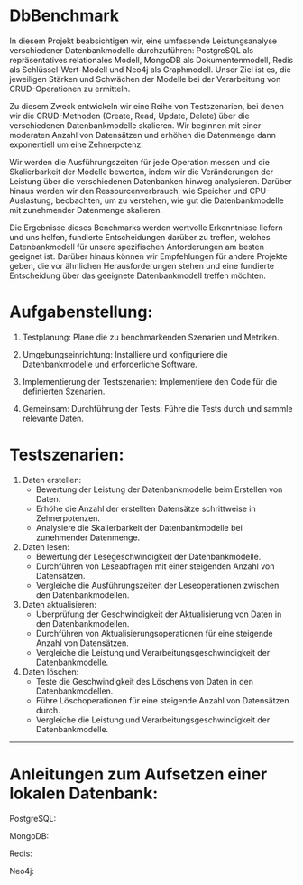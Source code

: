 # DbBenchmark
In diesem Projekt beabsichtigen wir, eine umfassende Leistungsanalyse verschiedener Datenbankmodelle durchzuführen: PostgreSQL als repräsentatives relationales Modell, MongoDB als Dokumentenmodell, Redis als Schlüssel-Wert-Modell und Neo4j als Graphmodell. Unser Ziel ist es, die jeweiligen Stärken und Schwächen der Modelle bei der Verarbeitung von CRUD-Operationen zu ermitteln.

Zu diesem Zweck entwickeln wir eine Reihe von Testszenarien, bei denen wir die CRUD-Methoden (Create, Read, Update, Delete) über die verschiedenen Datenbankmodelle skalieren. Wir beginnen mit einer moderaten Anzahl von Datensätzen und erhöhen die Datenmenge dann exponentiell um eine Zehnerpotenz.

Wir werden die Ausführungszeiten für jede Operation messen und die Skalierbarkeit der Modelle bewerten, indem wir die Veränderungen der Leistung über die verschiedenen Datenbanken hinweg analysieren. Darüber hinaus werden wir den Ressourcenverbrauch, wie Speicher und CPU-Auslastung, beobachten, um zu verstehen, wie gut die Datenbankmodelle mit zunehmender Datenmenge skalieren.

Die Ergebnisse dieses Benchmarks werden wertvolle Erkenntnisse liefern und uns helfen, fundierte Entscheidungen darüber zu treffen, welches Datenbankmodell für unsere spezifischen Anforderungen am besten geeignet ist. Darüber hinaus können wir Empfehlungen für andere Projekte geben, die vor ähnlichen Herausforderungen stehen und eine fundierte Entscheidung über das geeignete Datenbankmodell treffen möchten.


# Aufgabenstellung: 
1. Testplanung: Plane die zu benchmarkenden Szenarien und Metriken.
2. Umgebungseinrichtung: Installiere und konfiguriere die Datenbankmodelle und erforderliche Software.
3. Implementierung der Testszenarien: Implementiere den Code für die definierten Szenarien.

4. Gemeinsam: Durchführung der Tests: Führe die Tests durch und sammle relevante Daten.


# Testszenarien: 
1. Daten erstellen:
    - Bewertung der Leistung der Datenbankmodelle beim Erstellen von Daten.
    - Erhöhe die Anzahl der erstellten Datensätze schrittweise in Zehnerpotenzen.
    - Analysiere die Skalierbarkeit der Datenbankmodelle bei zunehmender Datenmenge.
2. Daten lesen:
    - Bewertung der Lesegeschwindigkeit der Datenbankmodelle.
    - Durchführen von Leseabfragen mit einer steigenden Anzahl von Datensätzen.
    - Vergleiche die Ausführungszeiten der Leseoperationen zwischen den Datenbankmodellen.
3. Daten aktualisieren:
    - Überprüfung der Geschwindigkeit der Aktualisierung von Daten in den Datenbankmodellen.
    - Durchführen von Aktualisierungsoperationen für eine steigende Anzahl von Datensätzen.
    - Vergleiche die Leistung und Verarbeitungsgeschwindigkeit der Datenbankmodelle.
4. Daten löschen:
    - Teste die Geschwindigkeit des Löschens von Daten in den Datenbankmodellen.
    - Führe Löschoperationen für eine steigende Anzahl von Datensätzen durch.
    - Vergleiche die Leistung und Verarbeitungsgeschwindigkeit der Datenbankmodelle.
______________________________________________________________________________________________________________________________________
# Anleitungen zum Aufsetzen einer lokalen Datenbank:

PostgreSQL:

MongoDB:

Redis:

Neo4j: